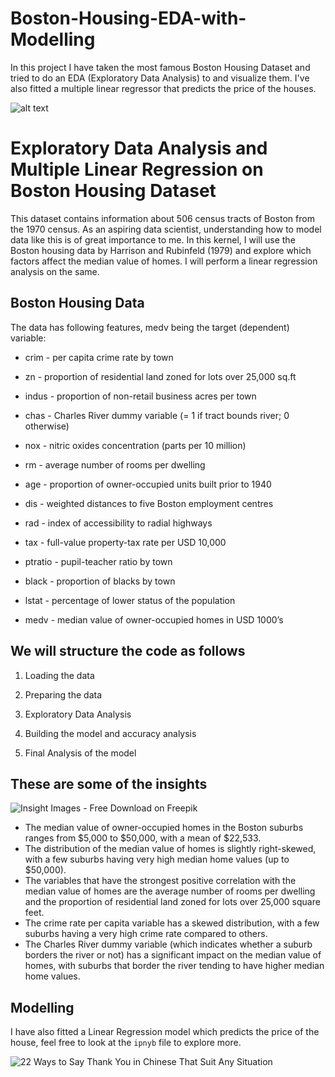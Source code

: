 ﻿# Boston-Housing-EDA-with-Modelling

In this project I have taken the most famous Boston Housing Dataset and tried to do an EDA (Exploratory Data Analysis) to and visualize them. I've also fitted a multiple linear regressor that predicts the price of the houses.

  

![alt text](https://cdn10.bostonmagazine.com/wp-content/uploads/sites/2/2022/06/housing-costs-story.jpg)

  
  

# Exploratory Data Analysis and Multiple Linear Regression on Boston Housing Dataset

This dataset contains information about 506 census tracts of Boston from the 1970 census. As an aspiring data scientist, understanding how to model data like this is of great importance to me. In this kernel, I will use the Boston housing data by Harrison and Rubinfeld (1979) and explore which factors affect the median value of homes. I will perform a linear regression analysis on the same.

  

## Boston Housing Data

The data has following features, medv being the target (dependent) variable:

  

- crim - per capita crime rate by town

- zn - proportion of residential land zoned for lots over 25,000 sq.ft

- indus - proportion of non-retail business acres per town

- chas - Charles River dummy variable (= 1 if tract bounds river; 0 otherwise)

- nox - nitric oxides concentration (parts per 10 million)

- rm - average number of rooms per dwelling

- age - proportion of owner-occupied units built prior to 1940

- dis - weighted distances to five Boston employment centres

- rad - index of accessibility to radial highways

- tax - full-value property-tax rate per USD 10,000

- ptratio - pupil-teacher ratio by town

- black - proportion of blacks by town

- lstat - percentage of lower status of the population

- medv - median value of owner-occupied homes in USD 1000’s

  

## We will structure the code as follows

1. Loading the data

2. Preparing the data

3. Exploratory Data Analysis

4. Building the model and accuracy analysis

5. Final Analysis of the model

## These are some of the insights
![Insight Images - Free Download on Freepik](https://img.freepik.com/free-vector/gradient-insights-illustration_23-2149322241.jpg?w=2000)
-  The median value of owner-occupied homes in the Boston suburbs ranges from $5,000 to $50,000, with a mean of $22,533.
- The distribution of the median value of homes is slightly right-skewed, with a few suburbs having very high median home values (up to $50,000).
- The variables that have the strongest positive correlation with the median value of homes are the average number of rooms per dwelling and the proportion of residential land zoned for lots over 25,000 square feet.
- The crime rate per capita variable has a skewed distribution, with a few suburbs having a very high crime rate compared to others.
- The Charles River dummy variable (which indicates whether a suburb borders the river or not) has a significant impact on the median value of homes, with suburbs that border the river tending to have higher median home values.

## Modelling
I have also fitted a Linear Regression model which predicts the price of the house, feel free to look at the `ipnyb` file to explore more.

![22 Ways to Say Thank You in Chinese That Suit Any Situation](https://i0.wp.com/www.writtenchinese.com/wp-content/uploads/2016/12/22-Ways-to-Say-Thank-You-in-Chinese-That-Suit-Any-Situation.png?resize=800%2C350&ssl=1)



  


